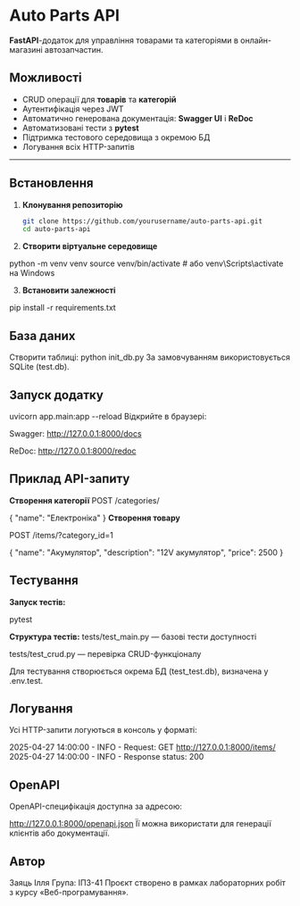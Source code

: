 # Auto Parts API

**FastAPI**-додаток для управління товарами та категоріями в онлайн-магазині автозапчастин.

## Можливості

- CRUD операції для **товарів** та **категорій**
- Аутентифікація через JWT
- Автоматично генерована документація: **Swagger UI** і **ReDoc**
- Автоматизовані тести з **pytest**
- Підтримка тестового середовища з окремою БД
- Логування всіх HTTP-запитів

---

## Встановлення

1. **Клонування репозиторію**
   ```bash
   git clone https://github.com/yourusername/auto-parts-api.git
   cd auto-parts-api
2. **Створити віртуальне середовище**

python -m venv venv
source venv/bin/activate  # або venv\Scripts\activate на Windows

3. **Встановити залежності**


pip install -r requirements.txt

## База даних
Створити таблиці:
python init_db.py
За замовчуванням використовується SQLite (test.db).

## Запуск додатку
uvicorn app.main:app --reload
Відкрийте в браузері:

Swagger: http://127.0.0.1:8000/docs

ReDoc: http://127.0.0.1:8000/redoc

## Приклад API-запиту
**Створення категорії**
POST /categories/

{
  "name": "Електроніка"
}
**Створення товару**

POST /items/?category_id=1

{
  "name": "Акумулятор",
  "description": "12V акумулятор",
  "price": 2500
}
## Тестування
**Запуск тестів:**

pytest

**Структура тестів:**
tests/test_main.py — базові тести доступності

tests/test_crud.py — перевірка CRUD-функціоналу

Для тестування створюється окрема БД (test_test.db), визначена у .env.test.

## Логування
Усі HTTP-запити логуються в консоль у форматі:

2025-04-27 14:00:00 - INFO - Request: GET http://127.0.0.1:8000/items/
2025-04-27 14:00:00 - INFO - Response status: 200
## OpenAPI
OpenAPI-специфікація доступна за адресою:

http://127.0.0.1:8000/openapi.json
Її можна використати для генерації клієнтів або документації.

## Автор
Заяць Ілля
Група: ІПЗ-41
Проєкт створено в рамках лабораторних робіт з курсу «Веб-програмування».
